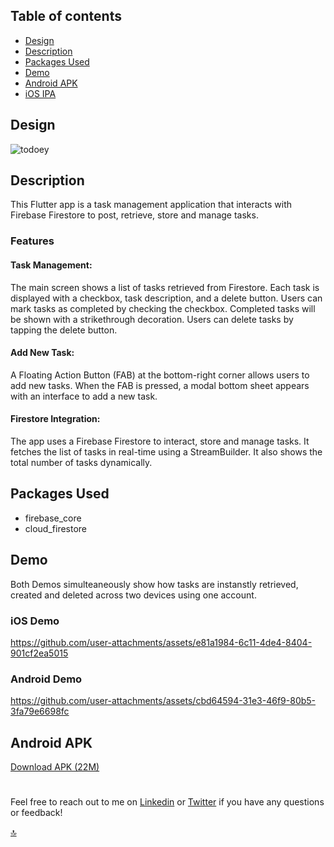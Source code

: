 ## Table of contents

- [Design](#Design)
- [Description](#Description)
- [Packages Used](#Packages-Used)
- [Demo](#Demo)
- [Android APK](#Android-APK)
- [iOS IPA](#iOS-IPA)

## Design

![todoey](https://github.com/user-attachments/assets/c6d795a0-ed60-49c0-9775-50db3fb3f2a1)

## Description

This Flutter app is a task management application that interacts with Firebase Firestore to post, retrieve, store and manage tasks.

### Features

#### Task Management:
The main screen shows a list of tasks retrieved from Firestore.
Each task is displayed with a checkbox, task description, and a delete button.
Users can mark tasks as completed by checking the checkbox. Completed tasks will be shown with a strikethrough decoration.
Users can delete tasks by tapping the delete button.

#### Add New Task:

A Floating Action Button (FAB) at the bottom-right corner allows users to add new tasks.
When the FAB is pressed, a modal bottom sheet appears with an interface to add a new task.

#### Firestore Integration:

The app uses a Firebase Firestore to interact, store and manage tasks.
It fetches the list of tasks in real-time using a StreamBuilder.
It also shows the total number of tasks dynamically.

## Packages Used
- firebase_core
- cloud_firestore

## Demo

Both Demos simulteaneously show how tasks are instanstly retrieved, created and deleted across two devices using one account.

### iOS Demo

https://github.com/user-attachments/assets/e81a1984-6c11-4de4-8404-901cf2ea5015

### Android Demo

https://github.com/user-attachments/assets/cbd64594-31e3-46f9-80b5-3fa79e6698fc

## Android APK
[Download APK (22M)](https://drive.google.com/file/d/1FRkz6A4LfP7FCrJaZeok2iCYaaCPJ4oj/view?usp=share_link)

#

Feel free to reach out to me on [Linkedin](https://bit.ly/AdewaleSanusi) or [Twitter](https://twitter.com/A_4_Ade) if you have any questions or
feedback!

[🔝](#Table-of-contents)
